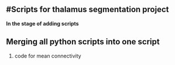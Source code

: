 #Scripts for thalamus segmentation project
------------------------------------------
**In the stage of adding scripts**
## Merging all python scripts into one script
1. code for mean connectivity


